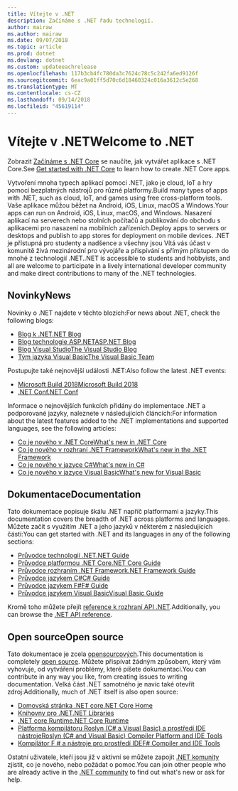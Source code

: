 ```yaml
---
title: Vítejte v .NET
description: Začínáme s .NET řadu technologií.
author: mairaw
ms.author: mairaw
ms.date: 09/07/2018
ms.topic: article
ms.prod: dotnet
ms.devlang: dotnet
ms.custom: updateeachrelease
ms.openlocfilehash: 117b3cb4fc780da3c7624c78c5c242fa6ed9126f
ms.sourcegitcommit: 6eac9a01ff5d70c6d18460324c016a3612c5e268
ms.translationtype: MT
ms.contentlocale: cs-CZ
ms.lasthandoff: 09/14/2018
ms.locfileid: "45619114"
---
```

# <a name="welcome-to-net"></a><span data-ttu-id="e7e46-103">Vítejte v .NET</span><span class="sxs-lookup"><span data-stu-id="e7e46-103">Welcome to .NET</span></span>

<span data-ttu-id="e7e46-104">Zobrazit [Začínáme s .NET Core](core/get-started.md) se naučíte, jak vytvářet aplikace s .NET Core.</span><span class="sxs-lookup"><span data-stu-id="e7e46-104">See [Get started with .NET Core](core/get-started.md) to learn how to create .NET Core apps.</span></span>

<span data-ttu-id="e7e46-105">Vytvoření mnoha typech aplikací pomocí .NET, jako je cloud, IoT a hry pomocí bezplatných nástrojů pro různé platformy.</span><span class="sxs-lookup"><span data-stu-id="e7e46-105">Build many types of apps with .NET, such as cloud, IoT, and games using free cross-platform tools.</span></span> <span data-ttu-id="e7e46-106">Vaše aplikace můžou běžet na Android, iOS, Linux, macOS a Windows.</span><span class="sxs-lookup"><span data-stu-id="e7e46-106">Your apps can run on Android, iOS, Linux, macOS, and Windows.</span></span> <span data-ttu-id="e7e46-107">Nasazení aplikací na serverech nebo stolních počítačů a publikování do obchodu s aplikacemi pro nasazení na mobilních zařízeních.</span><span class="sxs-lookup"><span data-stu-id="e7e46-107">Deploy apps to servers or desktops and publish to app stores for deployment on mobile devices.</span></span> <span data-ttu-id="e7e46-108">.NET je přístupná pro studenty a nadšence a všechny jsou Vítá vás účast v komunitě živá mezinárodní pro vývojáře a přispívání s přímým přístupem do mnohé z technologií .NET.</span><span class="sxs-lookup"><span data-stu-id="e7e46-108">.NET is accessible to students and hobbyists, and all are welcome to participate in a lively international developer community and make direct contributions to many of the .NET technologies.</span></span>

## <a name="news"></a><span data-ttu-id="e7e46-109">Novinky</span><span class="sxs-lookup"><span data-stu-id="e7e46-109">News</span></span>

<span data-ttu-id="e7e46-110">Novinky o .NET najdete v těchto blozích:</span><span class="sxs-lookup"><span data-stu-id="e7e46-110">For news about .NET, check the following blogs:</span></span>

- [<span data-ttu-id="e7e46-111">Blog k .NET</span><span class="sxs-lookup"><span data-stu-id="e7e46-111">.NET Blog</span></span>](https://blogs.msdn.microsoft.com/dotnet/)
- [<span data-ttu-id="e7e46-112">Blog technologie ASP.NET</span><span class="sxs-lookup"><span data-stu-id="e7e46-112">ASP.NET Blog</span></span>](https://blogs.msdn.microsoft.com/webdev/)
- [<span data-ttu-id="e7e46-113">Blog Visual Studio</span><span class="sxs-lookup"><span data-stu-id="e7e46-113">The Visual Studio Blog</span></span>](https://blogs.msdn.microsoft.com/visualstudio/)
- [<span data-ttu-id="e7e46-114">Tým jazyka Visual Basic</span><span class="sxs-lookup"><span data-stu-id="e7e46-114">The Visual Basic Team</span></span>](https://blogs.msdn.microsoft.com/vbteam/)

<span data-ttu-id="e7e46-115">Postupujte také nejnovější události .NET:</span><span class="sxs-lookup"><span data-stu-id="e7e46-115">Also follow the latest .NET events:</span></span>

- [<span data-ttu-id="e7e46-116">Microsoft Build 2018</span><span class="sxs-lookup"><span data-stu-id="e7e46-116">Microsoft Build 2018</span></span>](https://channel9.msdn.com/Events/Build/2018)
- [<span data-ttu-id="e7e46-117">.NET Conf</span><span class="sxs-lookup"><span data-stu-id="e7e46-117">.NET Conf</span></span>](https://www.dotnetconf.net/)

<span data-ttu-id="e7e46-118">Informace o nejnovějších funkcích přidány do implementace .NET a podporované jazyky, naleznete v následujících článcích:</span><span class="sxs-lookup"><span data-stu-id="e7e46-118">For information about the latest features added to the .NET implementations and supported languages, see the following articles:</span></span>

- [<span data-ttu-id="e7e46-119">Co je nového v .NET Core</span><span class="sxs-lookup"><span data-stu-id="e7e46-119">What's new in .NET Core</span></span>](core/whats-new/index.md)
- [<span data-ttu-id="e7e46-120">Co je nového v rozhraní .NET Framework</span><span class="sxs-lookup"><span data-stu-id="e7e46-120">What's new in the .NET Framework</span></span>](framework/whats-new/index.md)
- [<span data-ttu-id="e7e46-121">Co je nového v jazyce C#</span><span class="sxs-lookup"><span data-stu-id="e7e46-121">What's new in C#</span></span>](csharp/whats-new/index.md)
- [<span data-ttu-id="e7e46-122">Co je nového v jazyce Visual Basic</span><span class="sxs-lookup"><span data-stu-id="e7e46-122">What's new for Visual Basic</span></span>](visual-basic/getting-started/whats-new.md)

## <a name="documentation"></a><span data-ttu-id="e7e46-123">Dokumentace</span><span class="sxs-lookup"><span data-stu-id="e7e46-123">Documentation</span></span>

<span data-ttu-id="e7e46-124">Tato dokumentace popisuje škálu .NET napříč platformami a jazyky.</span><span class="sxs-lookup"><span data-stu-id="e7e46-124">This documentation covers the breadth of .NET across platforms and languages.</span></span>  <span data-ttu-id="e7e46-125">Můžete začít s využitím .NET a jeho jazyků v některém z následujících částí:</span><span class="sxs-lookup"><span data-stu-id="e7e46-125">You can get started with .NET and its languages in any of the following sections:</span></span>

- [<span data-ttu-id="e7e46-126">Průvodce technologií .NET</span><span class="sxs-lookup"><span data-stu-id="e7e46-126">.NET Guide</span></span>](standard/index.md)
- [<span data-ttu-id="e7e46-127">Průvodce platformou .NET Core</span><span class="sxs-lookup"><span data-stu-id="e7e46-127">.NET Core Guide</span></span>](core/index.md)
- [<span data-ttu-id="e7e46-128">Průvodce rozhraním .NET Framework</span><span class="sxs-lookup"><span data-stu-id="e7e46-128">.NET Framework Guide</span></span>](framework/index.md)
- [<span data-ttu-id="e7e46-129">Průvodce jazykem C#</span><span class="sxs-lookup"><span data-stu-id="e7e46-129">C# Guide</span></span>](csharp/index.md)
- [<span data-ttu-id="e7e46-130">Průvodce jazykem F#</span><span class="sxs-lookup"><span data-stu-id="e7e46-130">F# Guide</span></span>](fsharp/index.md)
- [<span data-ttu-id="e7e46-131">Průvodce jazykem Visual Basic</span><span class="sxs-lookup"><span data-stu-id="e7e46-131">Visual Basic Guide</span></span>](visual-basic/index.md)

<span data-ttu-id="e7e46-132">Kromě toho můžete přejít [reference k rozhraní API .NET](/dotnet/api).</span><span class="sxs-lookup"><span data-stu-id="e7e46-132">Additionally, you can browse the [.NET API reference](/dotnet/api).</span></span>

## <a name="open-source"></a><span data-ttu-id="e7e46-133">Open source</span><span class="sxs-lookup"><span data-stu-id="e7e46-133">Open source</span></span>

<span data-ttu-id="e7e46-134">Tato dokumentace je zcela [opensourcových](https://github.com/dotnet/docs).</span><span class="sxs-lookup"><span data-stu-id="e7e46-134">This documentation is completely [open source](https://github.com/dotnet/docs).</span></span> <span data-ttu-id="e7e46-135">Můžete přispívat žádným způsobem, který vám vyhovuje, od vytváření problémy, které píšete dokumentaci.</span><span class="sxs-lookup"><span data-stu-id="e7e46-135">You can contribute in any way you like, from creating issues to writing documentation.</span></span>  <span data-ttu-id="e7e46-136">Velká část .NET samotného je navíc také otevřít zdroj:</span><span class="sxs-lookup"><span data-stu-id="e7e46-136">Additionally, much of .NET itself is also open source:</span></span>

- [<span data-ttu-id="e7e46-137">Domovská stránka .NET core</span><span class="sxs-lookup"><span data-stu-id="e7e46-137">.NET Core Home</span></span>](https://github.com/dotnet/core)
- [<span data-ttu-id="e7e46-138">Knihovny pro .NET</span><span class="sxs-lookup"><span data-stu-id="e7e46-138">.NET Libraries</span></span>](https://github.com/dotnet/corefx)
- [<span data-ttu-id="e7e46-139">.NET core Runtime</span><span class="sxs-lookup"><span data-stu-id="e7e46-139">.NET Core Runtime</span></span>](https://github.com/dotnet/coreclr)
- [<span data-ttu-id="e7e46-140">Platforma kompilátoru Roslyn (C# a Visual Basic) a prostředí IDE nástroje</span><span class="sxs-lookup"><span data-stu-id="e7e46-140">Roslyn (C# and Visual Basic) Compiler Platform and IDE Tools</span></span>](https://github.com/dotnet/roslyn)
- [<span data-ttu-id="e7e46-141">Kompilátor F # a nástroje pro prostředí IDE</span><span class="sxs-lookup"><span data-stu-id="e7e46-141">F# Compiler and IDE Tools</span></span>](https://github.com/microsoft/visualfsharp)

<span data-ttu-id="e7e46-142">Ostatní uživatele, kteří jsou již v aktivní se můžete zapojit [.NET komunity](https://www.microsoft.com/net/community) zjistit, co je nového, nebo požádat o pomoc.</span><span class="sxs-lookup"><span data-stu-id="e7e46-142">You can join other people who are already active in the [.NET community](https://www.microsoft.com/net/community) to find out what's new or ask for help.</span></span>
